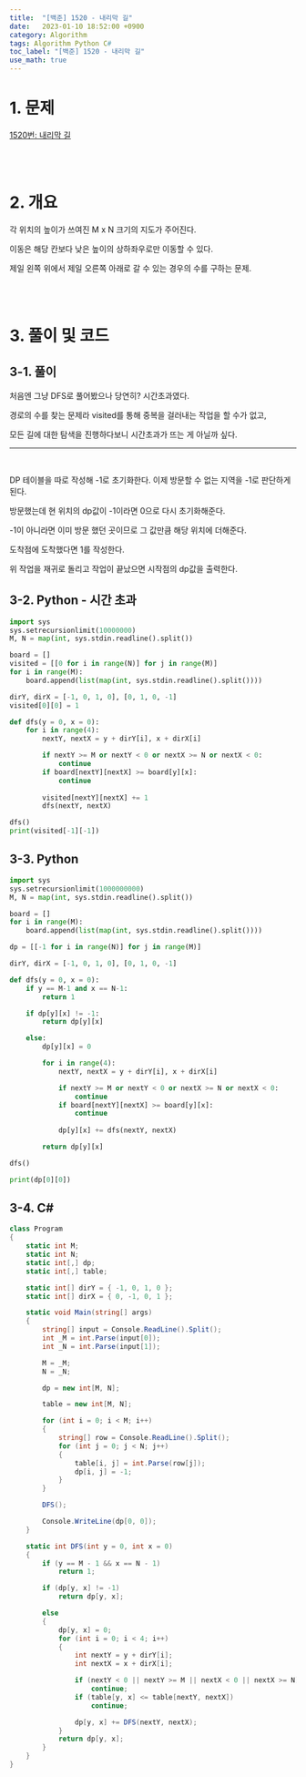 ```yaml
---
title:  "[백준] 1520 - 내리막 길"
date:   2023-01-10 18:52:00 +0900
category: Algorithm
tags: Algorithm Python C#
toc_label: "[백준] 1520 - 내리막 길"
use_math: true
---
```


# 1. 문제
[1520번: 내리막 길](https://www.acmicpc.net/problem/1520)

<br/>
<br/>

# 2. 개요
각 위치의 높이가 쓰여진 M x N 크기의 지도가 주어진다.

이동은 해당 칸보다 낮은 높이의 상하좌우로만 이동할 수 있다.

제일 왼쪽 위에서 제일 오른쪽 아래로 갈 수 있는 경우의 수를 구하는 문제.

<br/>
<br/>

# 3. 풀이 및 코드
## 3-1. 풀이
처음엔 그냥 DFS로 풀어봤으나 당연히? 시간초과였다.

경로의 수를 찾는 문제라 visited를 통해 중복을 걸러내는 작업을 할 수가 없고,

모든 길에 대한 탐색을 진행하다보니 시간초과가 뜨는 게 아닐까 싶다.
<br/>

---
<br/>

DP 테이블을 따로 작성해 -1로 초기화한다. 이제 방문할 수 없는 지역을 -1로 판단하게 된다.

방문했는데 현 위치의 dp값이 -1이라면 0으로 다시 초기화해준다.

-1이 아니라면 이미 방문 했던 곳이므로 그 값만큼 해당 위치에 더해준다.

도착점에 도착했다면 1를 작성한다.

위 작업을 재귀로 돌리고 작업이 끝났으면 시작점의 dp값을 출력한다.

## 3-2. Python - 시간 초과

```python
import sys
sys.setrecursionlimit(10000000)
M, N = map(int, sys.stdin.readline().split())

board = []
visited = [[0 for i in range(N)] for j in range(M)]
for i in range(M):
    board.append(list(map(int, sys.stdin.readline().split())))

dirY, dirX = [-1, 0, 1, 0], [0, 1, 0, -1]
visited[0][0] = 1

def dfs(y = 0, x = 0):
    for i in range(4):
        nextY, nextX = y + dirY[i], x + dirX[i]

        if nextY >= M or nextY < 0 or nextX >= N or nextX < 0:
            continue
        if board[nextY][nextX] >= board[y][x]:
            continue
        
        visited[nextY][nextX] += 1
        dfs(nextY, nextX)

dfs()
print(visited[-1][-1])
```

## 3-3. Python

```python
import sys
sys.setrecursionlimit(1000000000)
M, N = map(int, sys.stdin.readline().split())

board = []
for i in range(M):
    board.append(list(map(int, sys.stdin.readline().split())))

dp = [[-1 for i in range(N)] for j in range(M)]

dirY, dirX = [-1, 0, 1, 0], [0, 1, 0, -1]

def dfs(y = 0, x = 0):
    if y == M-1 and x == N-1:
        return 1

    if dp[y][x] != -1:
        return dp[y][x]

    else:
        dp[y][x] = 0

        for i in range(4):
            nextY, nextX = y + dirY[i], x + dirX[i]

            if nextY >= M or nextY < 0 or nextX >= N or nextX < 0:
                continue
            if board[nextY][nextX] >= board[y][x]:
                continue
            
            dp[y][x] += dfs(nextY, nextX)

        return dp[y][x]

dfs()

print(dp[0][0])
```

## 3-4. C#

```csharp
class Program
{
    static int M;
    static int N;
    static int[,] dp;
    static int[,] table;

    static int[] dirY = { -1, 0, 1, 0 };
    static int[] dirX = { 0, -1, 0, 1 };

    static void Main(string[] args)
    {
        string[] input = Console.ReadLine().Split();
        int _M = int.Parse(input[0]);
        int _N = int.Parse(input[1]);

        M = _M;
        N = _N;

        dp = new int[M, N];

        table = new int[M, N];

        for (int i = 0; i < M; i++)
        {
            string[] row = Console.ReadLine().Split();
            for (int j = 0; j < N; j++)
            {
                table[i, j] = int.Parse(row[j]);
                dp[i, j] = -1;
            }
        }

        DFS();

        Console.WriteLine(dp[0, 0]);
    }

    static int DFS(int y = 0, int x = 0)
    {
        if (y == M - 1 && x == N - 1)
            return 1;

        if (dp[y, x] != -1)
            return dp[y, x];

        else
        {
            dp[y, x] = 0;
            for (int i = 0; i < 4; i++)
            {
                int nextY = y + dirY[i];
                int nextX = x + dirX[i];

                if (nextY < 0 || nextY >= M || nextX < 0 || nextX >= N)
                    continue;
                if (table[y, x] <= table[nextY, nextX])
                    continue;

                dp[y, x] += DFS(nextY, nextX);
            }
            return dp[y, x];
        }
    }
}
```